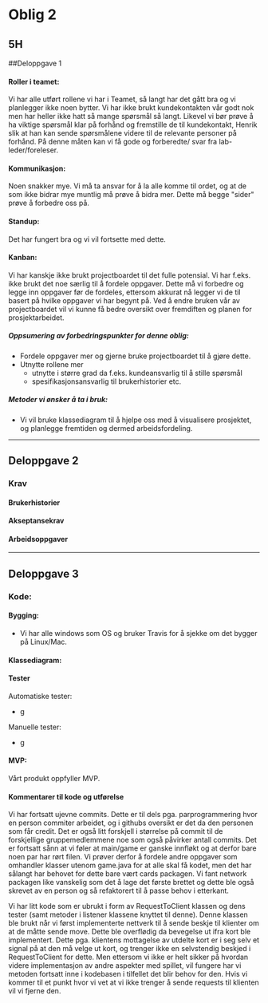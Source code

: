 # Oblig 2 
## 5H

##Deloppgave 1

#### Roller i teamet:
Vi har alle utført rollene vi har i Teamet, så langt har det gått bra og vi planlegger ikke noen bytter.
Vi har ikke brukt kundekontakten vår godt nok men har heller ikke hatt så mange spørsmål så langt.
Likevel vi bør prøve å ha viktige spørsmål klar på forhånd og fremstille de til kundekontakt, Henrik
slik at han kan sende spørsmålene videre til de relevante personer på forhånd. På denne måten
kan vi få gode og forberedte/ svar fra lab-leder/foreleser.

#### Kommunikasjon:
Noen snakker mye. Vi må ta ansvar for å la alle komme til ordet, og at de som ikke bidrar
mye muntlig må prøve å bidra mer. Dette må begge "sider" prøve å forbedre oss på.

#### Standup: 
Det har fungert bra og vi vil fortsette med dette.

#### Kanban: 
Vi har kanskje ikke brukt projectboardet til det fulle potensial. Vi har f.eks.
ikke brukt det noe særlig til å fordele oppgaver. Dette må vi forbedre og legge inn oppgaver før de fordeles, ettersom akkurat nå
legger vi de til basert på hvilke oppgaver vi har begynt på. Ved å endre bruken vår av projectboardet vil vi kunne få bedre oversikt over fremdiften og planen for prosjektarbeidet.

##### Oppsumering av forbedringspunkter for denne oblig:
- Fordele oppgaver mer og gjerne bruke projectboardet til å gjøre dette.
- Utnytte rollene mer
    - utnytte i større grad da f.eks. kundeansvarlig til å stille spørsmål
    - spesifikasjonsansvarlig til brukerhistorier etc.
    
##### Metoder vi ønsker å ta i bruk:
- Vi vil bruke klassediagram til å hjelpe oss med å visualisere prosjektet, og planlegge fremtiden
og dermed arbeidsfordeling.
  


---
## Deloppgave 2
### Krav

#### Brukerhistorier

#### Akseptansekrav

#### Arbeidsoppgaver

---
## Deloppgave 3
### Kode:

#### Bygging: 
- Vi har alle windows som OS og bruker Travis for å sjekke om det bygger på Linux/Mac.

#### Klassediagram:


#### Tester
Automatiske tester:
- g

Manuelle tester:
- g

#### MVP:
Vårt produkt oppfyller MVP.

#### Kommentarer til kode og utførelse
Vi har fortsatt ujevne commits. Dette er til dels pga. parprogrammering hvor en person commiter arbeidet, og i githubs oversikt er det da den personen som får credit.
Det er også litt forskjell i størrelse på commit til de forskjellige gruppemedlemmene noe som også påvirker antall commits.
Det er fortsatt sånn at vi føler at main/game er ganske innfløkt og at derfor bare noen par har rørt filen. Vi prøver derfor å fordele andre oppgaver som omhandler
klasser utenom game.java for at alle skal få kodet, men det har sålangt har behovet for dette bare vært cards packagen. Vi fant network packagen like vanskelig
som det å lage det første brettet og dette ble også skrevet av en person og så refaktorert til å passe behov i etterkant.

Vi har litt kode som er ubrukt i form av RequestToClient klassen og dens tester (samt metoder i listener klassene knyttet til denne).
Denne klassen ble brukt når vi først implementerte nettverk til å sende beskje til klienter om at de måtte sende move. Dette ble overflødig da bevegelse ut ifra kort ble implementert.
Dette pga. klientens mottagelse av utdelte kort er  i seg selv et signal på at den må velge ut kort, og trenger ikke en selvstendig beskjed i RequestToClient for dette.
Men ettersom vi ikke er helt sikker på hvordan videre implementasjon av andre aspekter med spillet, vil fungere har vi metoden fortsatt inne i kodebasen i tilfellet det blir behov for den. 
Hvis vi kommer til et punkt hvor vi vet at vi ikke trenger å sende requests til klienten vil vi fjerne den.